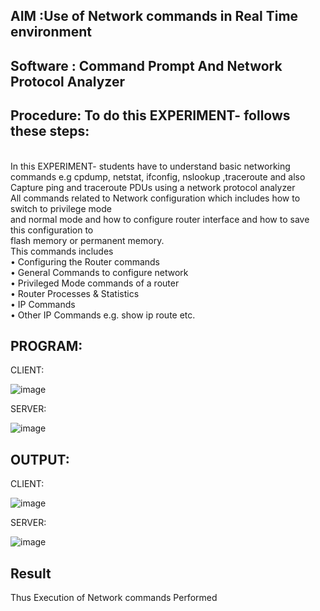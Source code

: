  
## AIM :Use of Network commands in Real Time environment
## Software : Command Prompt And Network Protocol Analyzer
## Procedure: To do this EXPERIMENT- follows these steps:
<BR>
In this EXPERIMENT- students have to understand basic networking commands e.g cpdump, netstat, ifconfig, nslookup ,traceroute and also Capture ping and traceroute PDUs using a network protocol analyzer 
<BR>
All commands related to Network configuration which includes how to switch to privilege mode
<BR>
and normal mode and how to configure router interface and how to save this configuration to
<BR>
flash memory or permanent memory.
<BR>
This commands includes
<BR>
• Configuring the Router commands
<BR>
• General Commands to configure network
<BR>
• Privileged Mode commands of a router 
<BR>
• Router Processes & Statistics
<BR>
• IP Commands
<BR>
• Other IP Commands e.g. show ip route etc.
<BR>

## PROGRAM:
CLIENT:

![image](https://github.com/user-attachments/assets/1ae4e48e-c160-423a-b799-ba1ec2f3e2a8)

SERVER:

![image](https://github.com/user-attachments/assets/6418230a-4b39-4360-b182-a056710f3476)

## OUTPUT:

CLIENT:

![image](https://github.com/user-attachments/assets/a18161d6-4c29-4904-8c17-0e9c3ca3d0ea)

SERVER:

![image](https://github.com/user-attachments/assets/9d1916fa-f0ab-4111-af06-de7bcfc296b6)



## Result
Thus Execution of Network commands Performed 
